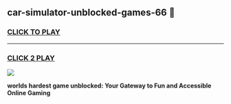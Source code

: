 
## car-simulator-unblocked-games-66 👋
<h3>
<a href="https://premium.freeplayer.one?title=car-simulator-unblocked-games-66&ref=14F">CLICK TO PLAY</a></h3>
<hr>

<h3>
<a href="https://premium.freeplayer.one?title=car-simulator-unblocked-games-66&ref=14F">CLICK 2 PLAY</a>
  
</h3>

<a href="https://premium.freeplayer.one?title=car-simulator-unblocked-games-66&ref=12F/"><img src="https://clearcache.store/games.png"></a>


**worlds hardest game unblocked: Your Gateway to Fun and Accessible Online Gaming**
